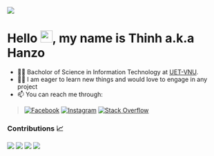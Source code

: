 [![](https://visitcount.itsvg.in/api?id=hanzomaster&icon=5&color=12)](https://visitcount.itsvg.in)
# Hello <img src="https://media.giphy.com/media/hvRJCLFzcasrR4ia7z/giphy.gif" width="28">, my name is Thinh a.k.a Hanzo

- 👨‍🎓 Bacholor of Science in Information Technology at [UET-VNU](https://uet.vnu.edu.vn/).
- 👨🏻 I am eager to learn new things and would love to engage in any project
- 📫 You can reach me through:
> [![Facebook](https://img.shields.io/badge/Facebook-%231877F2.svg?logo=Facebook&logoColor=white)](https://www.facebook.com/Hanzomaster2002)
> [![Instagram](https://img.shields.io/badge/Instagram-%23E4405F.svg?logo=Instagram&logoColor=white)](https://instagram.com/hanzo_master)
> [![Stack Overflow](https://img.shields.io/badge/-Stackoverflow-FE7A16?logo=stack-overflow&logoColor=white)](https://stackoverflow.com/users/11399551)

### Contributions 📈
<p>
  <img src="https://github-readme-stats.vercel.app/api?username=hanzomaster&show_icons=true&theme=onedark&count_private=true&hide_border=true" />
  <img src="https://github-readme-streak-stats.herokuapp.com?user=hanzomaster&theme=onedark&hide_border=true&date_format=j%20M%5B%20Y%5D&fire=DD2727" />
  <img src="https://github-readme-stats.vercel.app/api/top-langs/?username=hanzomaster&langs_count=8&theme=onedark&hide_border=true&layout=compact" />
  <img src="https://github-readme-activity-graph.cyclic.app/graph?username=hanzomaster&theme=one-dark&hide_border=true&custom_title=Hanzo's%20Contribution%20Graph" />
</p>
